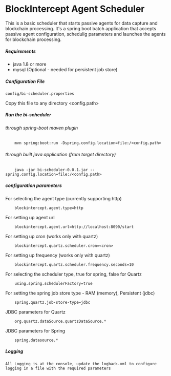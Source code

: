 # BlockIntercept Agent Scheduler  

This is a basic scheduler that starts passive agents for data capture and blockchain processing. It's a spring boot batch application that accepts passive agent configuration, schedulig parameters and launches the agents for blockchain processing.

##### Requirements

* java 1.8 or more
* mysql (Optional - needed for persistent job store) 


##### Configuration File

```
config/bi-scheduler.properties
```
Copy this file to any directory <config.path>

##### Run the bi-scheduler

###### through spring-boot maven plugin

```
	mvn spring:boot:run -Dspring.config.location=file:/<config.path>
```

###### through built java application (from target directory)

```
	java -jar bi-scheduler-0.0.1.jar --spring.config.location=file:/<config.path>
```

##### configuration parameters

For selecting the agent type (currently supporting http)

```
	blockintercept.agent.type=http
```

For setting up agent url 
```
	blockintercept.agent.url=http://localhost:8090/start
```

For setting up cron (works only with quartz) 
```
	blockintercept.quartz.scheduler.cron=<cron>
```

For setting up frequency (works only with quartz) 
```
	blockintercept.quartz.scheduler.frequency.seconds=10
```

For selecting the scheduler type, true for spring, false for Quartz 

```
	using.spring.schedulerFactory=true
```

For setting the spring job store type - RAM (memory), Persistent (jdbc) 

```
	spring.quartz.job-store-type=jdbc
```
JDBC parameters for Quartz 

```
	org.quartz.dataSource.quartzDataSource.* 
```

JDBC parameters for Spring 

```
	spring.datasource.* 
```

##### Logging
```
All Logging is at the console, update the logback.xml to configure logging in a file with the required parameters 
```
